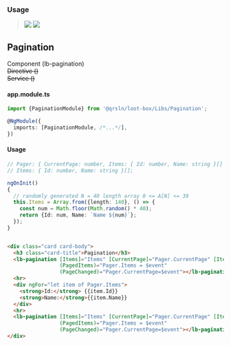 ### Usage

> [![](https://img.shields.io/badge/Main-readme‌‌‌‌‌‌‌-white)](../../../readme.desc.md)
> [![](https://img.shields.io/badge/readme-white)](readme.md)

## Pagination

Component (lb-pagination)  
~~Directive ()~~  
~~Service ()~~

#### app.module.ts

```typescript
import {PaginationModule} from '@qrsln/loot-box/Libs/Pagination';

@NgModule({
  imports: [PaginationModule, /*...*/],
})
```  

#### Usage

```typescript
// Pager: { CurrentPage: number, Items: { Id: number, Name: string }[] } = {CurrentPage: 1, Items: []};
// Items: { Id: number, Name: string }[];

ngOnInit()
{
  // randomly generated N = 40 length array 0 <= A[N] <= 39
  this.Items = Array.from({length: 140}, () => {
    const num = Math.floor(Math.random() * 40);
    return {Id: num, Name: `Name ${num}`};
  });
}
```   

```html

<div class="card card-body">
  <h3 class="card-title">Pagination</h3>
  <lb-pagination [Items]="Items" [CurrentPage]="Pager.CurrentPage" [ItemPerPage]="5" [MaxSize]="6"
                 (PagedItems)="Pager.Items = $event"
                 (PageChanged)="Pager.CurrentPage=$event"></lb-pagination>
  <hr>
  <div ngFor="let item of Pager.Items">
    <strong>Id:</strong> {{item.Id}}
    <strong>Name:</strong>{{item.Name}}
  </div>
  <hr>
  <lb-pagination [Items]="Items" [CurrentPage]="Pager.CurrentPage" [ItemPerPage]="5" [MaxSize]="6"
                 (PagedItems)="Pager.Items = $event"
                 (PageChanged)="Pager.CurrentPage=$event"></lb-pagination>
</div>
```


